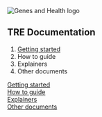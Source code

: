 ![Genes and Health logo](https://github.com/user-attachments/assets/3115cfc0-95ff-4740-8338-aa4049d6c38b)

## TRE Documentation

1. [Getting started](getting-started-as-a-new-user.md)
2. How to guide
3. Explainers
4. Other documents

<div class="grid cards" style="--mdc-shape-medium: 16px;">
  <div class="card">
    <a href="getting-started-as-a-new-user" class="md-button md-button--primary">Getting started</a>
  </div>
  <div class="card">
    <a href="page2.md" class="md-button md-button--primary">How to guide</a>
  </div>
  <div class="card">
    <a href="page3.md" class="md-button md-button--primary">Explainers</a>
  </div>
  <div class="card">
    <a href="page4.md" class="md-button md-button--primary">Other documents</a>
  </div>
</div>

